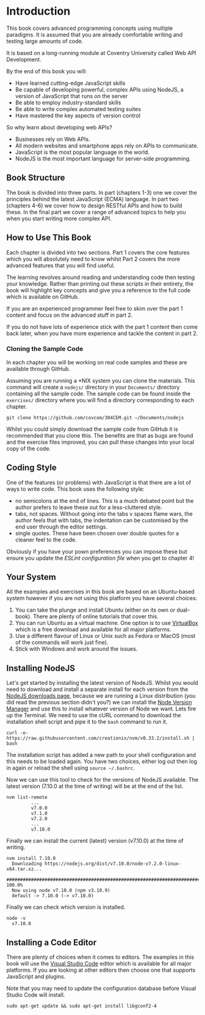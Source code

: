 
# Introduction

This book covers advanced programming concepts using multiple paradigms. It is assumed that you are already comfortable writing and testing large amounts of code.

It is based on a long-running module at Coventry University called Web API Development.

By the end of this book you will:

- Have learned cutting-edge JavaScript skills
- Be capable of developing powerful, complex APIs using NodeJS, a version of JavaScript that runs on the server
- Be able to employ industry-standard skills
- Be able to write complex automated testing suites
- Have mastered the key aspects of version control

So why learn about developing web APIs?

- Businesses rely on Web APIs.
- All modern websites and smartphone apps rely on APIs to communicate.
- JavaScript is the most popular language in the world.
- NodeJS is the most important language for server-side programming.

## Book Structure

The book is divided into three parts. In part (chapters 1-3) one we cover the principles behind the latest JavaScript (ECMA) language. In part two (chapters 4-6) we cover how to design RESTful APIs and how to build these. In the final part we cover a range of advanced topics to help you when you start writing more complex API.

## How to Use This Book

Each chapter is divided into two sections. Part 1 covers the core features which you will absolutely need to know whilst Part 2 covers the more advanced features that you will find useful.

The learning revolves around reading and understanding code then testing your knowledge. Rather than printing out these scripts in their entirety, the book will highlight key concepts and give you a reference to the full code which is available on GitHub.

If you are an experienced programmer feel free to skim over the part 1 content and focus on the advanced stuff in part 2.

If you do not have lots of experience stick with the part 1 content then come back later, when you have more experience and tackle the content in part 2.

### Cloning the Sample Code

In each chapter you will be working on real code samples and these are available through GitHub.

Assuming you are running a *NIX system you can clone the materials. This command will create a `nodejs/` directory in your `Documents/` directory containing all the sample code. The sample code can be found inside the `exercises/` directory where you will find a directory corresponding to each chapter.
```
git clone https://github.com/covcom/304CEM.git ~/Documents/nodejs
```
Whilst you could simply download the sample code from GitHub it is recommended that you clone this. The benefits are that as bugs are found and the exercise files improved, you can pull these changes into your local copy of the code.

## Coding Style

One of the features (or problems) with JavaScript is that there are a lot of ways to write code. This book uses the following style:

- no semicolons at the end of lines. This is a much debated point but the author prefers to leave these out for a less-cluttered style.
- tabs, not spaces. Without going into the tabs v spaces flame wars, the author feels that with tabs, the indentation can be customised by the end user through the editor settings.
- single quotes. These have been chosen over double quotes for a cleaner feel to the code.

Obviously if you have your pown preferences you can impose these but ensure you update the _ESLint configuration file_ when you get to chapter 4!

## Your System

All the examples and exercises in this book are based on an Ubuntu-based system however if you are not using this platform you have several choices:

1. You can take the plunge and install Ubuntu (either on its own or dual-book). There are plenty of online tutorials that cover this.
2. You can run Ubuntu as a virtual machine. One option is to use [VirtualBox](https://www.virtualbox.org) which is a free download and available for all major platforms.
3. Use a different flavour of Linux or Unix such as Fedora or MacOS (most of the commands will work just fine).
4. Stick with Windows and work around the issues.

## Installing NodeJS

Let's get started by installing the latest version of NodeJS. Whilst you would need to download and install a separate install for each version from the [NodeJS downloads page](https://nodejs.org/en/download/current/), because we are running a Linux distribution (you did read the previous section didn't you?) we can install the [Node Version Manager](https://github.com/creationix/nvm) and use this to install whatever version of Node we want. Lets fire up the Terminal. We need to use the cURL command to download the installation shell script and pipe it to the `bash` command to run it.
```
curl -o- https://raw.githubusercontent.com/creationix/nvm/v0.33.2/install.sh | bash
```
The installation script has added a new path to your shell configuration and this needs to be loaded again. You have two choices, either log out then log in again or reload the shell using `source ~/.bashrc`.

Now we can use this tool to check for the versions of NodeJS available. The latest version (7.10.0 at the time of writing) will be at the end of the list.
```
nvm list-remote
         ...
         v7.0.0
         v7.1.0
         v7.2.0
         ...
         v7.10.0
```
Finally we can install the current (latest) version (v7.10.0) at the time of writing.
```
nvm install 7.10.0
  Downloading https://nodejs.org/dist/v7.10.0/node-v7.2.0-linux-x64.tar.xz...                        
  ######################################################################## 100.0%
  Now using node v7.10.0 (npm v3.10.9)  
  default -> 7.10.0 (-> v7.10.0) 
```
Finally we can check which version is installed.
```
node -v
  v7.10.0
```

## Installing a Code Editor

There are plenty of choices when it comes to editors. The examples in this book will use the [Visual Studio Code](https://code.visualstudio.com) editor which is available for all major platforms. If you are looking at other editors then choose one that supports JavaScript and plugins.

Note that you may need to update the configuration database before Visual Studio Code will install.
```
sudo apt-get update && sudo apt-get install libgconf2-4
```
